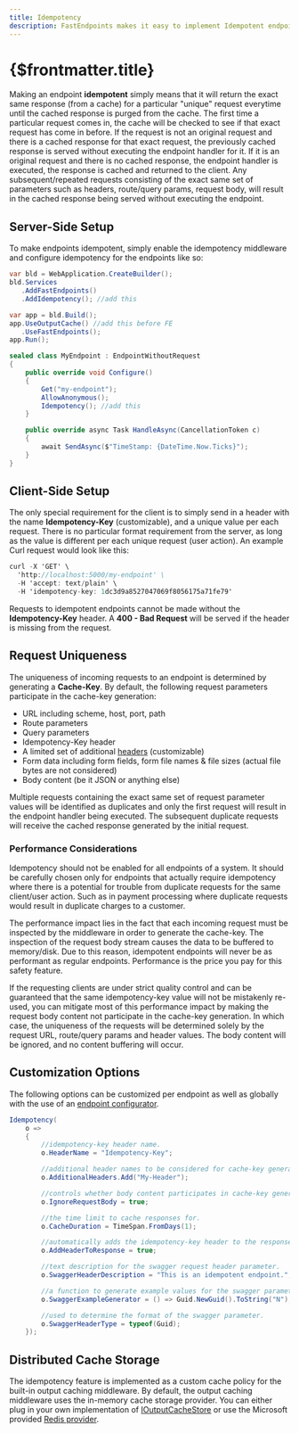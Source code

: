 ```yaml
---
title: Idempotency
description: FastEndpoints makes it easy to implement Idempotent endpoints.
---
```


# {$frontmatter.title}

Making an endpoint **idempotent** simply means that it will return the exact same response (from a cache) for a particular "unique" request everytime until the cached response is purged from the cache. The first time a particular request comes in, the cache will be checked to see if that exact request has come in before. If the request is not an original request and there is a cached response for that exact request, the previously cached response is served without executing the endpoint handler for it. If it is an original request and there is no cached response, the endpoint handler is executed, the response is cached and returned to the client. Any subsequent/repeated requests consisting of the exact same set of parameters such as headers, route/query params, request body, will result in the cached response being served without executing the endpoint.

## Server-Side Setup

To make endpoints idempotent, simply enable the idempotency middleware and configure idempotency for the endpoints like so:

```cs | title=Program.cs
var bld = WebApplication.CreateBuilder();
bld.Services
   .AddFastEndpoints()
   .AddIdempotency(); //add this

var app = bld.Build();
app.UseOutputCache() //add this before FE
   .UseFastEndpoints();
app.Run();
```

```cs | title=Endpoint.cs
sealed class MyEndpoint : EndpointWithoutRequest
{
    public override void Configure()
    {
        Get("my-endpoint");
        AllowAnonymous();
        Idempotency(); //add this
    }

    public override async Task HandleAsync(CancellationToken c)
    {
        await SendAsync($"TimeStamp: {DateTime.Now.Ticks}");
    }
}
```

## Client-Side Setup

The only special requirement for the client is to simply send in a header with the name **Idempotency-Key** (customizable), and a unique value per each request. There is no particular format requirement from the server, as long as the value is different per each unique request (user action). An example Curl request would look like this:

```cs
curl -X 'GET' \
  'http://localhost:5000/my-endpoint' \
  -H 'accept: text/plain' \
  -H 'idempotency-key: 1dc3d9a8527047069f8056175a71fe79'
```

Requests to idempotent endpoints cannot be made without the **Idempotency-Key** header. A **400 - Bad Request** will be served if the header is missing from the request.

## Request Uniqueness

The uniqueness of incoming requests to an endpoint is determined by generating a **Cache-Key**. By default, the following request parameters participate in the cache-key generation:

- URL including scheme, host, port, path
- Route parameters
- Query parameters
- Idempotency-Key header
- A limited set of additional [headers](https://github.com/FastEndpoints/FastEndpoints/blob/c65f5af1f65e99d8f3a63eedfda25e6e7a3f4d76/Src/Library/Endpoint/Idempotency/IdempotencyOptions.cs#L20-L33) (customizable)
- Form data including form fields, form file names & file sizes (actual file bytes are not considered)
- Body content (be it JSON or anything else)

Multiple requests containing the exact same set of request parameter values will be identified as duplicates and only the first request will result in the endpoint handler being executed. The subsequent duplicate requests will receive the cached response generated by the initial request.

### Performance Considerations

Idempotency should not be enabled for all endpoints of a system. It should be carefully chosen only for endpoints that actually require idempotency where there is a potential for trouble from duplicate requests for the same client/user action. Such as in payment processing where duplicate requests would result in duplicate charges to a customer.

The performance impact lies in the fact that each incoming request must be inspected by the middleware in order to generate the cache-key. The inspection of the request body stream causes the data to be buffered to memory/disk. Due to this reason, idempotent endpoints will never be as performant as regular endpoints. Performance is the price you pay for this safety feature.

If the requesting clients are under strict quality control and can be guaranteed that the same idempotency-key value will not be mistakenly re-used, you can mitigate most of this performance impact by making the request body content not participate in the cache-key generation. In which case, the uniqueness of the requests will be determined solely by the request URL, route/query params and header values. The body content will be ignored, and no content buffering will occur.

## Customization Options

The following options can be customized per endpoint as well as globally with the use of an [endpoint configurator](configuration-settings#global-endpoint-options).

```cs
Idempotency(
    o =>
    {
        //idempotency-key header name.
        o.HeaderName = "Idempotency-Key";

        //additional header names to be considered for cache-key generation.
        o.AdditionalHeaders.Add("My-Header");

        //controls whether body content participates in cache-key generation.
        o.IgnoreRequestBody = true;

        //the time limit to cache responses for.
        o.CacheDuration = TimeSpan.FromDays(1);

        //automatically adds the idempotency-key header to the response.
        o.AddHeaderToResponse = true;

        //text description for the swagger request header parameter.
        o.SwaggerHeaderDescription = "This is an idempotent endpoint.";

        //a function to generate example values for the swagger parameter.
        o.SwaggerExampleGenerator = () => Guid.NewGuid().ToString("N");

        //used to determine the format of the swagger parameter.
        o.SwaggerHeaderType = typeof(Guid);
    });
```

## Distributed Cache Storage

The idempotency feature is implemented as a custom cache policy for the built-in output caching middleware. By default, the output caching middleware uses the in-memory cache storage provider. You can either plug in your own implementation of [IOutputCacheStore](https://learn.microsoft.com/en-us/dotnet/api/microsoft.aspnetcore.outputcaching.ioutputcachestore?view=aspnetcore-8.0) or use the Microsoft provided [Redis provider](https://learn.microsoft.com/en-us/aspnet/core/performance/caching/output?preserve-view=true&view=aspnetcore-8.0#redis-cache).
